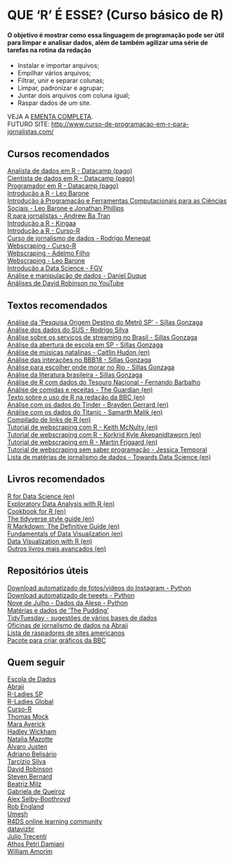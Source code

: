 # QUE ‘R’ É ESSE? (Curso básico de R)         

#### O objetivo é mostrar como essa linguagem de programação pode ser útil para limpar e analisar dados, além de também agilizar uma série de tarefas na rotina da redação   
- Instalar e importar arquivos;     
- Empilhar vários arquivos;   
- Filtrar, unir e separar colunas;     
- Limpar, padronizar e agrupar;   
- Juntar dois arquivos com coluna igual;   
- Raspar dados de um site.   

VEJA A [EMENTA COMPLETA](https://github.com/gabrielacaesar/curso-r-para-jornalistas/blob/master/Ementa.md).       
FUTURO SITE: http://www.curso-de-programacao-em-r-para-jornalistas.com/      

## Cursos recomendados
[Analista de dados em R - Datacamp (pago)](https://www.datacamp.com/tracks/data-analyst-with-r)       
[Cientista de dados em R - Datacamp (pago)](https://www.datacamp.com/tracks/data-scientist-with-r)       
[Programador em R - Datacamp (pago)](https://www.datacamp.com/tracks/r-programmer)       
[Introdução a R - Leo Barone](https://github.com/leobarone/cebrap_lab_cetic_programacao_r)    
[Introdução à Programação e Ferramentas Computacionais para as Ciências Sociais - Leo Barone e Jonathan Phillips](https://github.com/leobarone/FLS6397_2018)    
[R para jornalistas - Andrew Ba Tran](https://learn.r-journalism.com/en/introduction/)        
[Introdução a R - Kingaa](http://kingaa.github.io/R_Tutorial/)       
[Introdução a R - Curso-R ](https://github.com/curso-r/201805-introducao-a-programacao-em-r)       
[Curso de jornalismo de dados - Rodrigo Menegat](https://github.com/RodrigoMenegat/jgd-1)       
[Webscraping - Curso-R](https://github.com/curso-r/201904-workshop-web-scraping)       
[Webscraping - Adelmo Filho](https://github.com/adelmofilho/WebScraping)       
[Webscraping - Leo Barone](https://github.com/leobarone/cebrap_lab_raspagem_r)      
[Introdução a Data Science - FGV](https://github.com/rsouza/FGV_Intro_DS)       
[Análise e manipulação de dados - Daniel Duque](https://github.com/danielduque/Course_Brazilian_Data_Analysis)    
[Análises de David Robinson no YouTube](https://www.youtube.com/user/safe4democracy/videos)      

## Textos recomendados
[Análise da 'Pesquisa Origem Destino do Metrô SP' - Sillas Gonzaga](http://sillasgonzaga.com/post/anunciando-um-novo-dataset-no-kaggle-pesquisa-origem-destino-do-metr%C3%B4-sp/)     
[Análise dos dados do SUS - Rodrigo Silva](https://github.com/rdsilva/Coda2018-SUS/blob/master/CodaBR2018.Rmd)     
[Análise sobre os serviços de streaming no Brasil - Sillas Gonzaga](http://sillasgonzaga.com/post/qual-o-melhor-servico-de-streaming/)      
[Análise da abertura de escola em SP - Sillas Gonzaga](http://sillasgonzaga.com/post/mapeando-a-abertura-de-escolas-municipais-em-sao-paulo-ao-longo-dos-anos/)    
[Análise de músicas natalinas - Caitlin Hudon (en)](https://caitlinhudon.com/2017/12/22/blue-christmas/)     
[Análise das interações no BBB18 - Sillas Gonzaga](http://sillasgonzaga.com/post/bbb-no-r/)    
[Análise para escolher onde morar no Rio - Sillas Gonzaga](http://sillasgonzaga.com/post/olx01/)      
[Análise da literatura brasileira - Sillas Gonzaga](http://sillasgonzaga.com/post/literaturabr-01/)     
[Análise de R com dados do Tesouro Nacional - Fernando Barbalho](https://medium.com/tchiluanda/suporte-do-rstats-%C3%A0s-iniciativas-de-transpar%C3%AAncia-do-tesouro-nacional-brasileiro-dfdd5e1ab831)       
[Análise de comidas e receitas - The Guardian (en)](https://towardsdatascience.com/analyzing-the-guardian-food-recipes-from-2009-to-2019-11b83e12efdf)     
[Texto sobre o uso de R na redação da BBC (en)](https://medium.com/hacks-hackers-london/how-bbc-data-journalists-use-r-for-data-visualization-e29ee74948e1)       
[Análise com os dados do Tinder - Brayden Gerrard (en)](https://towardsdatascience.com/117-days-of-tinder-in-data-755fe9ed853e)       
[Análise com os dados do Titanic - Samarth Malik (en)](https://towardsdatascience.com/data-analysis-and-visualisations-using-r-955a7e90f7dd)    
[Compilado de links de R (en)](https://rddj.info/)      
[Tutorial de webscraping com R - Keith McNulty (en)](https://towardsdatascience.com/tidy-web-scraping-in-r-tutorial-and-resources-ac9f72b4fe47)   
[Tutorial de webscraping com R - Korkrid Kyle Akepanidtaworn (en)](https://medium.com/@kyleake/wikipedia-data-scraping-with-r-rvest-in-action-3c419db9af2d)   
[Tutorial de webscraping em R - Martin Frigaard (en)](http://www.storybench.org/scraping-html-tables-and-downloading-files-with-r/)    
[Tutorial de webscraping sem saber programação - Jessica Temporal](https://medium.com/pizzadedados/raspando-sem-codigo-37caa24395ee)       
[Lista de matérias de jornalismo de dados - Towards Data Science (en)](https://towardsdatascience.com/data-journalism/home)     

## Livros recomendados
[R for Data Science (en)](https://r4ds.had.co.nz/)      
[Exploratory Data Analysis with R (en)](https://bookdown.org/rdpeng/exdata/)      
[Cookbook for R (en)](http://www.cookbook-r.com/)      
[The tidyverse style guide (en)](https://style.tidyverse.org/index.html)      
[R Markdown: The Definitive Guide (en)](https://bookdown.org/yihui/rmarkdown/)      
[Fundamentals of Data Visualization (en)](https://serialmentor.com/dataviz/)      
[Data Visualization with R (en)](https://rkabacoff.github.io/datavis/)      
[Outros livros mais avançados (en)](https://github.com/maxto/R-Books)      

## Repositórios úteis
[Download automatizado de fotos/vídeos do Instagram - Python](https://github.com/rarcega/instagram-scraper)      
[Download automatizado de tweets - Python](https://github.com/tweepy/tweepy)      
[Nove de Julho - Dados da Alesp - Python](https://github.com/rodolfo-viana/novedejulho)    
[Matérias e dados de 'The Pudding'](https://github.com/the-pudding/data)    
[TidyTuesday - sugestões de vários bases de dados](https://github.com/rfordatascience/tidytuesday)      
[Oficinas de jornalismo de dados na Abraji](https://github.com/abraji/cursos_congresso_2019)      
[Lista de raspadores de sites americanos](https://github.com/stanfordjournalism/search-script-scrape)      
[Pacote para criar gráficos da BBC](https://github.com/bbc/bbplot)      

## Quem seguir   
[Escola de Dados](https://twitter.com/EscolaDeDados)    
[Abraji](https://twitter.com/abraji)    
[R-Ladies SP](https://twitter.com/RLadiesSaoPaulo)    
[R-Ladies Global](https://twitter.com/RLadiesGlobal)    
[Curso-R](https://twitter.com/curso_r)     
[Thomas Mock](https://twitter.com/thomas_mock)    
[Mara Averick](https://twitter.com/dataandme)    
[Hadley Wickham](https://twitter.com/hadleywickham)    
[Natalia Mazotte](https://twitter.com/NataliaMazotte)     
[Álvaro Justen](https://twitter.com/turicas)      
[Adriano Belisário](https://twitter.com/belisards)    
[Tarcízio Silva](https://twitter.com/tarushijio)    
[David Robinson](https://twitter.com/drob)      
[Steven Bernard](https://twitter.com/sdbernard)    
[Beatriz Milz](https://twitter.com/BeaMilz)    
[Gabriela de Queiroz](https://twitter.com/gdequeiroz)    
[Alex Selby-Boothroyd](https://twitter.com/AlexSelbyB)    
[Rob England](https://twitter.com/England_Rob_)    
[Umesh](https://twitter.com/datujn)    
[R4DS online learning community](https://twitter.com/R4DScommunity)    
[datavizbr](https://twitter.com/datavizbr)    
[Julio Trecenti](https://twitter.com/jtrecenti)         
[Athos Petri Damiani](https://twitter.com/athos_damiani)      
[William Amorim](https://twitter.com/Williamorim89)   

